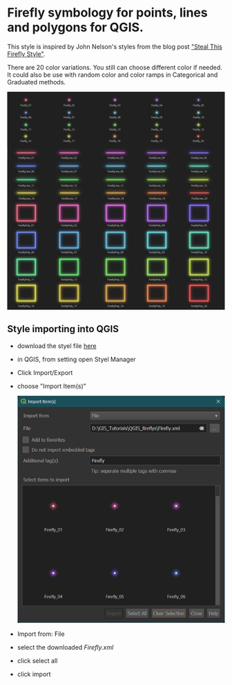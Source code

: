 # Firefly symbology for points, lines and polygons for QGIS.

This style is inspired by John Nelson's styles from the blog post ["Steal This Firefly Style"](https://www.esri.com/arcgis-blog/products/mapping/mapping/steal-this-firefly-style-please).

There are 20 color variations. You still can choose different color if needed. It could also be use with random color and color ramps in Categorical and Graduated methods.

<img src="images\FireflySymbols.png"></img>


## Style importing into QGIS
 - download the styel file [here](https://github.com/)
 - in QGIS, from setting open Styel Manager
  - Click Import/Export
   - choose "Import Item(s)"

     <img src="images\QGIS_importStyles.png"></img>
     
   -  Import from: File
   -  select the downloaded *Firefly.xml*
   -  click select all
   -  click import
